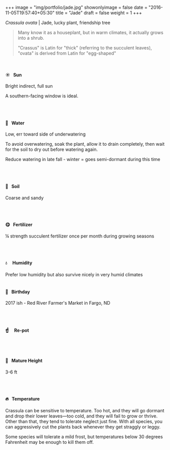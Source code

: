 +++
image = "img/portfolio/jade.jpg"
showonlyimage = false
date = "2016-11-05T19:57:40+05:30"
title = "Jade"
draft = false
weight = 1
+++

*Crassula ovata* | Jade, lucky plant, friendship tree
<!--more-->

> Many know it as a houseplant, but in warm climates, it actually grows into a shrub.
>
>"Crassus" is Latin for "thick" (referring to the succulent leaves), "ovata" is derived from Latin for "egg-shaped"
>

</br>

#### :sunny:  &nbsp; Sun
Bright indirect, full sun

A southern-facing window is ideal.

</br></br>

#### :ocean:  &nbsp; Water
Low, err toward side of underwatering

To avoid overwatering, soak the plant, allow it to drain completely, then wait for the soil to dry out before watering again.

Reduce watering in late fall - winter = goes semi-dormant during this time

</br></br>

#### :seedling:  &nbsp; Soil
Coarse and sandy


</br></br>

#### :yum:  &nbsp; Fertilizer
¼ strength succulent fertilizer once per month during growing seasons


</br></br>

#### :droplet: &nbsp; &nbsp; Humidity
Prefer low humidity but also survive nicely in very humid climates
</br></br>

#### :cake:  &nbsp; Birthday
2017 ish - Red River Farmer's Market in Fargo, ND

</br></br>

#### :point_up:  &nbsp;&nbsp;&nbsp; Re-pot

</br></br>

#### :triumph:  &nbsp; Mature Height
3-6 ft

</br></br>

#### :fire:  &nbsp; Temperature
Crassula can be sensitive to temperature. Too hot, and they will go dormant and drop their lower leaves—too cold, and they will fail to grow or thrive. Other than that, they tend to tolerate neglect just fine. With all species, you can aggressively cut the plants back whenever they get straggly or leggy.

Some species will tolerate a mild frost, but temperatures below 30 degrees Fahrenheit may be enough to kill them off.

</br></br>
